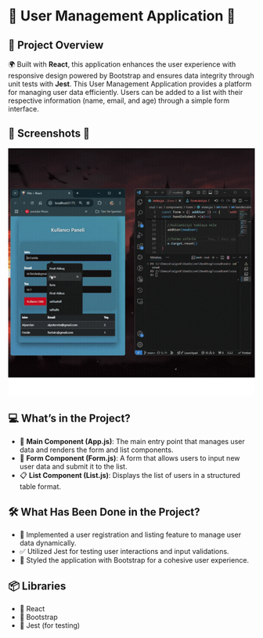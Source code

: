 # 👥 User Management Application 👥

## 📖 Project Overview
🌍 Built with **React**, this application enhances the user experience with responsive design powered by Bootstrap and ensures data integrity through unit tests with **Jest**. This User Management Application provides a platform for managing user data efficiently. Users can be added to a list with their respective information (name, email, and age) through a simple form interface. 

## 📸 Screenshots 📸

![cr.gif](https://github.com/Fiartaks/52-React-Unit_Test-Crud-App/blob/main/crud/public/cr.gif)

## 💻 What’s in the Project?
- 🌟 **Main Component (App.js)**: The main entry point that manages user data and renders the form and list components.  
- 📝 **Form Component (Form.js)**: A form that allows users to input new user data and submit it to the list.  
- 📋 **List Component (List.js)**: Displays the list of users in a structured table format.  

## 🛠️ What Has Been Done in the Project?
- 🔄 Implemented a user registration and listing feature to manage user data dynamically.
- ✅ Utilized Jest for testing user interactions and input validations.
- 🎨 Styled the application with Bootstrap for a cohesive user experience.

## 📦 Libraries
- 📘 React  
- 🎨 Bootstrap  
- 🧪 Jest (for testing)  

